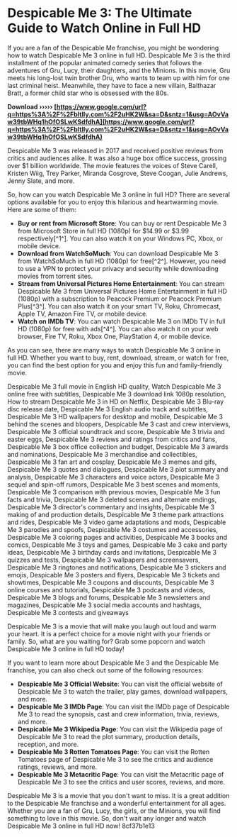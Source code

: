 
 
# Despicable Me 3: The Ultimate Guide to Watch Online in Full HD
  
If you are a fan of the Despicable Me franchise, you might be wondering how to watch Despicable Me 3 online in full HD. Despicable Me 3 is the third installment of the popular animated comedy series that follows the adventures of Gru, Lucy, their daughters, and the Minions. In this movie, Gru meets his long-lost twin brother Dru, who wants to team up with him for one last criminal heist. Meanwhile, they have to face a new villain, Balthazar Bratt, a former child star who is obsessed with the 80s.
 
**Download ››››› [https://www.google.com/url?q=https%3A%2F%2Fbltlly.com%2F2uHK2W&sa=D&sntz=1&usg=AOvVaw39tbWHq1hOfOSLwKSdfdhA](https://www.google.com/url?q=https%3A%2F%2Fbltlly.com%2F2uHK2W&sa=D&sntz=1&usg=AOvVaw39tbWHq1hOfOSLwKSdfdhA)**


  
Despicable Me 3 was released in 2017 and received positive reviews from critics and audiences alike. It was also a huge box office success, grossing over $1 billion worldwide. The movie features the voices of Steve Carell, Kristen Wiig, Trey Parker, Miranda Cosgrove, Steve Coogan, Julie Andrews, Jenny Slate, and more.
  
So, how can you watch Despicable Me 3 online in full HD? There are several options available for you to enjoy this hilarious and heartwarming movie. Here are some of them:
  
- **Buy or rent from Microsoft Store**: You can buy or rent Despicable Me 3 from Microsoft Store in full HD (1080p) for $14.99 or $3.99 respectively[^1^]. You can also watch it on your Windows PC, Xbox, or mobile device.
- **Download from WatchSoMuch**: You can download Despicable Me 3 from WatchSoMuch in full HD (1080p) for free[^2^]. However, you need to use a VPN to protect your privacy and security while downloading movies from torrent sites.
- **Stream from Universal Pictures Home Entertainment**: You can stream Despicable Me 3 from Universal Pictures Home Entertainment in full HD (1080p) with a subscription to Peacock Premium or Peacock Premium Plus[^3^]. You can also watch it on your smart TV, Roku, Chromecast, Apple TV, Amazon Fire TV, or mobile device.
- **Watch on IMDb TV**: You can watch Despicable Me 3 on IMDb TV in full HD (1080p) for free with ads[^4^]. You can also watch it on your web browser, Fire TV, Roku, Xbox One, PlayStation 4, or mobile device.

As you can see, there are many ways to watch Despicable Me 3 online in full HD. Whether you want to buy, rent, download, stream, or watch for free, you can find the best option for you and enjoy this fun and family-friendly movie.
 
Despicable Me 3 full movie in English HD quality,  Watch Despicable Me 3 online free with subtitles,  Despicable Me 3 download link 1080p resolution,  How to stream Despicable Me 3 in HD on Netflix,  Despicable Me 3 Blu-ray disc release date,  Despicable Me 3 English audio track and subtitles,  Despicable Me 3 HD wallpapers for desktop and mobile,  Despicable Me 3 behind the scenes and bloopers,  Despicable Me 3 cast and crew interviews,  Despicable Me 3 official soundtrack and score,  Despicable Me 3 trivia and easter eggs,  Despicable Me 3 reviews and ratings from critics and fans,  Despicable Me 3 box office collection and budget,  Despicable Me 3 awards and nominations,  Despicable Me 3 merchandise and collectibles,  Despicable Me 3 fan art and cosplay,  Despicable Me 3 memes and gifs,  Despicable Me 3 quotes and dialogues,  Despicable Me 3 plot summary and analysis,  Despicable Me 3 characters and voice actors,  Despicable Me 3 sequel and spin-off rumors,  Despicable Me 3 best scenes and moments,  Despicable Me 3 comparison with previous movies,  Despicable Me 3 fun facts and trivia,  Despicable Me 3 deleted scenes and alternate endings,  Despicable Me 3 director's commentary and insights,  Despicable Me 3 making of and production details,  Despicable Me 3 theme park attractions and rides,  Despicable Me 3 video game adaptations and mods,  Despicable Me 3 parodies and spoofs,  Despicable Me 3 costumes and accessories,  Despicable Me 3 coloring pages and activities,  Despicable Me 3 books and comics,  Despicable Me 3 toys and games,  Despicable Me 3 cake and party ideas,  Despicable Me 3 birthday cards and invitations,  Despicable Me 3 quizzes and tests,  Despicable Me 3 wallpapers and screensavers,  Despicable Me 3 ringtones and notifications,  Despicable Me 3 stickers and emojis,  Despicable Me 3 posters and flyers,  Despicable Me 3 tickets and showtimes,  Despicable Me 3 coupons and discounts,  Despicable Me 3 online courses and tutorials,  Despicable Me 3 podcasts and videos,  Despicable Me 3 blogs and forums,  Despicable Me 3 newsletters and magazines,  Despicable Me 3 social media accounts and hashtags,  Despicable Me 3 contests and giveaways
  
Despicable Me 3 is a movie that will make you laugh out loud and warm your heart. It is a perfect choice for a movie night with your friends or family. So, what are you waiting for? Grab some popcorn and watch Despicable Me 3 online in full HD today!
  
If you want to learn more about Despicable Me 3 and the Despicable Me franchise, you can also check out some of the following resources:

- **Despicable Me 3 Official Website**: You can visit the official website of Despicable Me 3 to watch the trailer, play games, download wallpapers, and more.
- **Despicable Me 3 IMDb Page**: You can visit the IMDb page of Despicable Me 3 to read the synopsis, cast and crew information, trivia, reviews, and more.
- **Despicable Me 3 Wikipedia Page**: You can visit the Wikipedia page of Despicable Me 3 to read the plot summary, production details, reception, and more.
- **Despicable Me 3 Rotten Tomatoes Page**: You can visit the Rotten Tomatoes page of Despicable Me 3 to see the critics and audience ratings, reviews, and more.
- **Despicable Me 3 Metacritic Page**: You can visit the Metacritic page of Despicable Me 3 to see the critics and user scores, reviews, and more.

Despicable Me 3 is a movie that you don't want to miss. It is a great addition to the Despicable Me franchise and a wonderful entertainment for all ages. Whether you are a fan of Gru, Lucy, the girls, or the Minions, you will find something to love in this movie. So, don't wait any longer and watch Despicable Me 3 online in full HD now!
 8cf37b1e13
 
